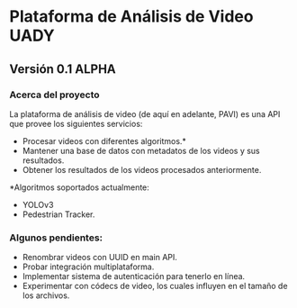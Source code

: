 # Plataforma de Análisis de Video UADY

## Versión 0.1 ALPHA

### Acerca del proyecto
La plataforma de análisis de video (de aquí en adelante, PAVI) es una API que provee los siguientes servicios:

- Procesar videos con diferentes algoritmos.*
- Mantener una base de datos con metadatos de los videos y sus resultados.
- Obtener los resultados de los videos procesados anteriormente.

*Algoritmos soportados actualmente: 
- YOLOv3
- Pedestrian Tracker.

### Algunos pendientes:

- Renombrar videos con UUID en main API.
- Probar integración multiplataforma. 
- Implementar sistema de autenticación para tenerlo en línea.
- Experimentar con códecs de video, los cuales influyen en el tamaño de los archivos.

